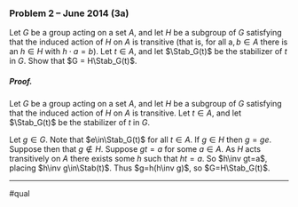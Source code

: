 ### Problem 2 – June 2014 (3a)
Let $G$ be a group acting on a set $A$, and let $H$ be a subgroup of $G$ satisfying that the induced action of $H$ on $A$ is transitive (that is, for all a$, b\in A$ there is an $h\in H$ with $h\cdot a = b$). Let $t\in A$, and let $\Stab_G(t)$ be the stabilizer of $t$ in $G$. Show that $G = H\Stab_G(t)$.

##### *Proof.*
Let $G$ be a group acting on a set $A$, and let $H$ be a subgroup of $G$ satisfying that the induced action of $H$ on $A$ is transitive. Let $t\in A$, and let $\Stab_G(t)$ be the stabilizer of $t$ in $G$. 

Let $g\in G$. Note that $e\in\Stab_G(t)$ for all $t\in A$. If $g\in H$ then $g=ge$. Suppose then that $g\not\in H$. Suppose $gt=a$ for some $a\in A$. As $H$ acts transitively on $A$ there exists some $h$ such that $ht=a$. So $h\inv gt=a$, placing $h\inv g\in\Stab(t)$. Thus $g=h(h\inv g)$, so $G=H\Stab_G(t)$. 
***
#qual